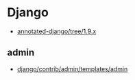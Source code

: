 # Django

- [annotated-django/tree/1.9.x](https://github.com/hdknr/annotated-django/tree/1.9.x)

## admin

- [django/contrib/admin/templates/admin](https://github.com/django/django/tree/master/django/contrib/admin/templates/admin)
